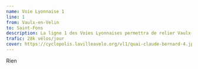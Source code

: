 ```yaml
---
name: Voie Lyonnaise 1
line: 1
from: Vaulx-en-Velin
to: Saint-Fons
description: La ligne 1 des Voies Lyonnaises permettra de relier Vaulx-en-Velin à Saint-Fons en passant par le campus de la Doua, les quais hauts de la rive gauche du Rhône et le quartier de Gerland. Cette ligne a la particularité d'accueillir le trafic vélo le plus élevé de la Métropole, au niveau du quai Augagneur.
trafic: 28k vélos/jour
cover: https://cyclopolis.lavilleavelo.org/vl1/quai-claude-bernard-4.jpg
---
```


Rien
